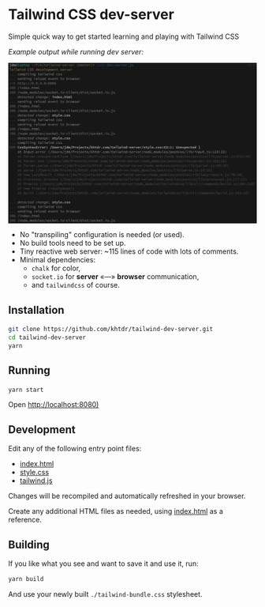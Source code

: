 # Tailwind CSS dev-server

Simple quick way to get started learning and playing with Tailwind CSS

_Example output while running dev server:_

<img style='max-width: 100%; display: block; height: auto;'
     src='https://raw.githubusercontent.com/khtdr/tailwind-dev-server/master/sample-logs.png'
/>

  - No "transpiling" configuration is needed (or used).
  - No build tools need to be set up.
  - Tiny reactive web server: ~115 lines of code with lots of comments.
  - Minimal dependencies:
    - `chalk` for color,
    - `socket.io` for **server** &laquo;&mdash;&raquo; **browser** communication,
    - and `tailwindcss` of course.
  
## Installation
```bash
git clone https://github.com/khtdr/tailwind-dev-server.git
cd tailwind-dev-server
yarn
```

## Running
```bash
yarn start
```

Open <a href="http://localhost:8080" target="_blank">http://localhost:8080)</a>

## Development

Edit any of the following entry point files:
 - [index.html](https://github.com/khtdr/tailwind-dev-server/blob/master/index.html)
 - [style.css](https://github.com/khtdr/tailwind-dev-server/blob/master/style.css)
 - [tailwind.js](https://github.com/khtdr/tailwind-dev-server/blob/master/tailwind.js)

Changes will be recompiled and automatically refreshed in your browser.

Create any additional HTML files as needed, using
[index.html](https://github.com/khtdr/tailwind-dev-server/blob/master/index.html)
as a reference.

## Building
If you like what you see and want to save it and use it, run:
```bash
yarn build
```

And use your newly built `./tailwind-bundle.css` stylesheet.
